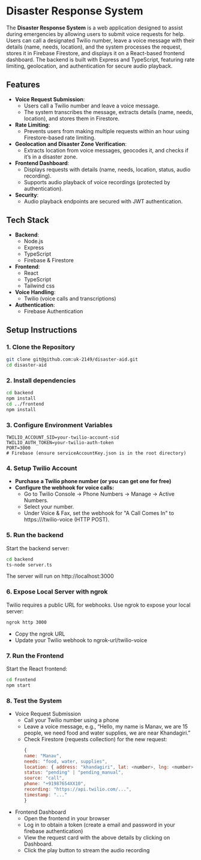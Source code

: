 # Disaster Response System

The **Disaster Response System** is a web application designed to assist during emergencies by allowing users to submit voice requests for help. Users can call a designated Twilio number, leave a voice message with their details (name, needs, location), and the system processes the request, stores it in Firebase Firestore, and displays it on a React-based frontend dashboard. The backend is built with Express and TypeScript, featuring rate limiting, geolocation, and authentication for secure audio playback.

## Features
- **Voice Request Submission**:
  - Users call a Twilio number and leave a voice message.
  - The system transcribes the message, extracts details (name, needs, location), and stores them in Firestore.
- **Rate Limiting**:
  - Prevents users from making multiple requests within an hour using Firestore-based rate limiting.
- **Geolocation and Disaster Zone Verification**:
  - Extracts location from voice messages, geocodes it, and checks if it’s in a disaster zone.
- **Frontend Dashboard**:
  - Displays requests with details (name, needs, location, status, audio recording).
  - Supports audio playback of voice recordings (protected by authentication).
- **Security**:
  - Audio playback endpoints are secured with JWT authentication.

## Tech Stack
- **Backend**:
  - Node.js
  - Express
  - TypeScript
  - Firebase & Firestore
- **Frontend**:
  - React
  - TypeScript
  - Tailwind css
- **Voice Handling**:
  - Twilio (voice calls and transcriptions)
- **Authentication**:
  - Firebase Authentication

## Setup Instructions

### 1. Clone the Repository
```bash
git clone git@github.com:uk-2149/disaster-aid.git
cd disaster-aid
```

### 2. Install dependencies
```bash
cd backend
npm install
cd ../frontend
npm install
```

### 3. Configure Environment Variables
```env
TWILIO_ACCOUNT_SID=your-twilio-account-sid
TWILIO_AUTH_TOKEN=your-twilio-auth-token
PORT=3000
# Firebase (ensure serviceAccountKey.json is in the root directory)
```


### 4. Setup Twilio Account
- **Purchase a Twilio phone number (or you can get one for free)**
- **Configure the webhook for voice calls:**
  - Go to Twilio Console → Phone Numbers → Manage → Active Numbers.
  - Select your number.
  - Under Voice & Fax, set the webhook for "A Call Comes In" to https://<your-ngrok-url>/twilio-voice (HTTP POST).

### 5. Run the backend
Start the backend server:
```bash
cd backend
ts-node server.ts
```
The server will run on http://localhost:3000

### 6. Expose Local Server with ngrok
Twilio requires a public URL for webhooks. Use ngrok to expose your local server:
```bash
ngrok http 3000
```
- Copy the ngrok URL
- Update your Twilio webhook to ngrok-url/twilio-voice

### 7. Run the Frontend
Start the React frontend:
```bash
cd frontend
npm start
```

### 8. Test the System
- Voice Request Submission
  - Call your Twilio number using a phone
  - Leave a voice message, e.g., “Hello, my name is Manav, we are 15 people, we need food and water supplies, we are near Khandagiri.”
  - Check Firestore (requests collection) for the new request:
    ```javascript
    {
    name: "Manav",
    needs: "food, water, supplies",
    location: { address: "khandagiri", lat: <number>, lng: <number> },
    status: "pending" | "pending_manual",
    source: "call",
    phone: "+91987654XX10",
    recording: "https://api.twilio.com/...",
    timestamp: "..."
    }
    ```
- Frontend Dashboard
  - Open the frontend in your browser
  - Log in to obtain a token
    (create a email and password in your firebase authentication)
  - View the request card with the above details by clicking on Dashboard.
  - Click the play button to stream the audio recording

